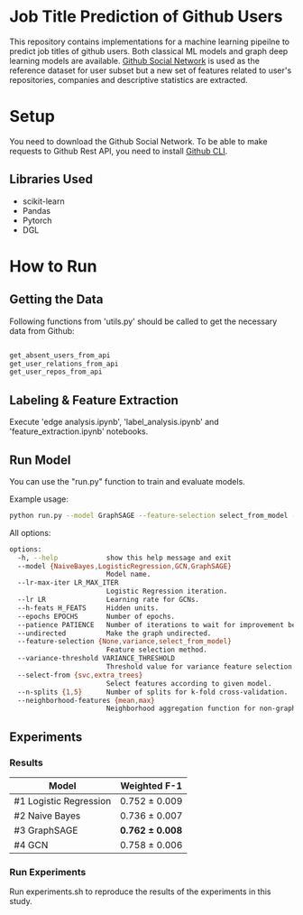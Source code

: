 # Job Title Prediction of Github Users

This repository contains implementations for a machine learning pipeilne to predict job titles of github users. Both classical ML models and graph deep learning models are available. [Github Social Network](https://snap.stanford.edu/data/github-social.html) is used as the reference dataset for user subset but a new set of features related to user's repositories, companies and descriptive statistics are extracted.

# Setup

You need to download the Github Social Network. To be able to make requests to Github Rest API, you need to install [Github CLI](https://cli.github.com/). 

## Libraries Used

- scikit-learn
- Pandas
- Pytorch
- DGL

# How to Run

## Getting the Data

Following functions from 'utils.py' should be called to get the necessary data from Github:

```python

get_absent_users_from_api
get_user_relations_from_api
get_user_repos_from_api

```

## Labeling & Feature Extraction

Execute 'edge analysis.ipynb', 'label_analysis.ipynb' and 'feature_extraction.ipynb' notebooks.

## Run Model

You can use the "run.py" function to train and evaluate models.

Example usage:

```bash
python run.py --model GraphSAGE --feature-selection select_from_model --select-from extra_trees --undirected --h-feats 400
```

All options:


```bash
options:
  -h, --help            show this help message and exit
  --model {NaiveBayes,LogisticRegression,GCN,GraphSAGE}
                        Model name.
  --lr-max-iter LR_MAX_ITER
                        Logistic Regression iteration.
  --lr LR               Learning rate for GCNs.
  --h-feats H_FEATS     Hidden units.
  --epochs EPOCHS       Number of epochs.
  --patience PATIENCE   Number of iterations to wait for improvement before early stopping.
  --undirected          Make the graph undirected.
  --feature-selection {None,variance,select_from_model}
                        Feature selection method.
  --variance-threshold VARIANCE_THRESHOLD
                        Threshold value for variance feature selection.
  --select-from {svc,extra_trees}
                        Select features according to given model.
  --n-splits {1,5}      Number of splits for k-fold cross-validation.
  --neighborhood-features {mean,max}
                        Neighborhood aggregation function for non-graph models.
```


## Experiments

### Results

| Model                   | Weighted F-1              |
|-------------------------|---------------------------|
| \#1 Logistic Regression | 0.752 ± 0.009          |
| \#2 Naive Bayes         | 0.736 ± 0.007          |
| \#3 GraphSAGE           | **0.762 ± 0.008** |
| \#4 GCN                 | 0.758 ± 0.006          |

### Run Experiments
Run experiments.sh to reproduce the results of the experiments in this study.